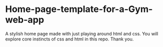 # Home-page-template-for-a-Gym-web-app
A stylish home page made with just playing around html and css.
You will explore core instincts of css and html in this repo.
Thank you.
